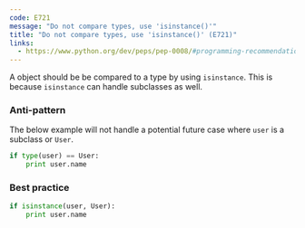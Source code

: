 ```yaml
---
code: E721
message: "Do not compare types, use 'isinstance()'"
title: "Do not compare types, use 'isinstance()' (E721)"
links:
  - https://www.python.org/dev/peps/pep-0008/#programming-recommendations
---
```


A object should be be compared to a type by using `isinstance`. This is because `isinstance` can handle subclasses as well.

### Anti-pattern

The below example will not handle a potential future case where `user` is a subclass or `User`.

```python
if type(user) == User:
    print user.name
```

### Best practice

```python
if isinstance(user, User):
    print user.name
```
